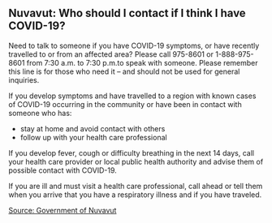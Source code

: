 ## Nuvavut: Who should I contact if I think I have COVID-19?

Need to talk to someone if you have COVID-19 symptoms, or have recently travelled to or from an affected area? Please call 975-8601 or 1-888-975-8601 from 7:30 a.m. to 7:30 p.m.to speak with someone. Please remember this line is for those who need it – and should not be used for general inquiries.

If you develop symptoms and have travelled to a region with known cases of COVID-19
occurring in the community or have been in contact with someone who has:

- stay at home and avoid contact with others
- follow up with your health care professional

If you develop fever, cough or difficulty breathing in the next 14 days, call your health
care provider or local public health authority and advise them of possible contact with
COVID-19.

If you are ill and must visit a health care professional, call ahead or tell them when you
arrive that you have a respiratory illness and if you have traveled.

[Source: Government of Nuvavut](https://www.gov.nu.ca/health/information/covid-19-novel-coronavirus)
